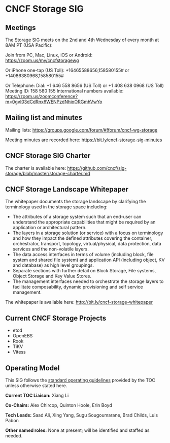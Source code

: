 # CNCF Storage SIG

## Meetings

The Storage SIG meets on the 2nd and 4th Wednesday of every month at 8AM PT (USA Pacific):

Join from PC, Mac, Linux, iOS or Android: https://zoom.us/my/cncfstoragewg

Or iPhone one-tap (US Toll): +16465588656,158580155# or +14086380968,158580155#

Or Telephone: Dial: +1 646 558 8656 (US Toll) or +1 408 638 0968 (US Toll) Meeting ID: 158 580 155 International numbers available: https://zoom.us/zoomconference?m=0gvI03dCdRnx6WENPzdNhioORGmhVwYo

## Mailing list and minutes

Mailing lists: https://groups.google.com/forum/#!forum/cncf-wg-storage

Meeting minutes are recorded here: https://bit.ly/cncf-storage-sig-minutes


## CNCF Storage SIG Charter

The charter is available here: https://github.com/cncf/sig-storage/blob/master/storage-charter.md


## CNCF Storage Landscape Whitepaper

The whitepaper documents the storage landscape by clarifying the terminology used in the storage space including:

- The attributes of a storage system such that an end-user can understand the appropriate capabilities that might be required by an application or architectural pattern.
- The layers in a storage solution (or service) with a focus on terminology and how they impact the defined attributes covering the container, orchestrator, transport, topology, virtual/physical, data protection, data services and the non-volatile layers.
- The data access interfaces in terms of volume (including block, file system and shared file system) and application API (including object, KV and database) as high level groupings.
- Separate sections with further detail on Block Storage, File systems, Object Storage and Key Value Stores.
- The management interfaces needed to orchestrate the storage layers to facilitate composability, dynamic provisioning and self service management.

The whitepaper is available here: http://bit.ly/cncf-storage-whitepaper


## Current CNCF Storage Projects

- etcd
- OpenEBS
- Rook
- TiKV
- Vitess


## Operating Model

This SIG follows the [standard operating
guidelines](https://github.com/cncf/toc/blob/master/sigs/cncf-sigs.md#operating-model)
provided by the TOC unless otherwise stated here.

**Current TOC Liaison:** Xiang Li

**Co-Chairs:** Alex Chircop, Quinton Hoole, Erin Boyd

**Tech Leads:** Saad Ali, Xing Yang, Sugu Sougoumarane, Brad Childs, Luis Pabon

**Other named roles:** None at present; will be identified and staffed as needed.
